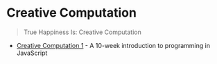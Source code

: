# Creative Computation

> True Happiness Is: Creative Computation

* [Creative Computation 1](1/) - A 10-week introduction to programming in JavaScript
